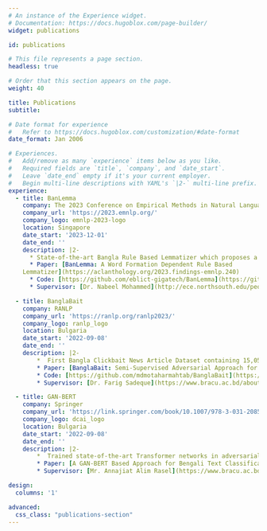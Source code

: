```yaml
---
# An instance of the Experience widget.
# Documentation: https://docs.hugoblox.com/page-builder/
widget: publications

id: publications

# This file represents a page section.
headless: true

# Order that this section appears on the page.
weight: 40

title: Publications
subtitle:

# Date format for experience
#   Refer to https://docs.hugoblox.com/customization/#date-format
date_format: Jan 2006

# Experiences.
#   Add/remove as many `experience` items below as you like.
#   Required fields are `title`, `company`, and `date_start`.
#   Leave `date_end` empty if it's your current employer.
#   Begin multi-line descriptions with YAML's `|2-` multi-line prefix.
experience:
  - title: BanLemma
    company: The 2023 Conference on Empirical Methods in Natural Language Processing (EMNLP); H-Index:176
    company_url: 'https://2023.emnlp.org/'
    company_logo: emnlp-2023-logo
    location: Singapore
    date_start: '2023-12-01'
    date_end: ''
    description: |2-
      * State-of-the-art Bangla Rule Based Lemmatizer which proposes a   novel iterative suffix stripping approach based on the part-of-speech tag of a word.Shows superior performance than all previously published Bangla lemmatization methods on existing datasets. 
      * Paper: [BanLemma: A Word Formation Dependent Rule Based
    Lemmatizer](https://aclanthology.org/2023.findings-emnlp.240)
      * Code: [https://github.com/eblict-gigatech/BanLemma](https://github.com/eblict-gigatech/BanLemma)
      * Supervisor: [Dr. Nabeel Mohammed](http://ece.northsouth.edu/people/dr-nabeel-mohammed/) , [Dr. Ruhul Amin](https://www.fordham.edu/academics/research/faculty-research/research-consortium-on-disability/affiliates/ruhul-amin/)

  - title: BanglaBait
    company: RANLP
    company_url: 'https://ranlp.org/ranlp2023/'
    company_logo: ranlp_logo
    location: Bulgaria
    date_start: '2022-09-08'
    date_end: ''
    description: |2-
        *  First Bangla Clickbait News Article Dataset containing 15,056 data instances. Investigated various semi-supervised learning methods and compared them with supervised learning methods to prove the former's superiority.
        * Paper: [BanglaBait: Semi-Supervised Adversarial Approach for Clickbait Detection on Bangla Clickbait Dataset](https://aclanthology.org/2023.ranlp-1.81/)
        * Code: [https://github.com/mdmotaharmahtab/BanglaBait](https://github.com/mdmotaharmahtab/BanglaBait)
        * Supervisor: [Dr. Farig Sadeque](https://www.bracu.ac.bd/about/people/farig-yousuf-sadeque)

  - title: GAN-BERT
    company: Springer
    company_url: 'https://link.springer.com/book/10.1007/978-3-031-20859-1#:~:text=DCAI%202022%20is%20a%20forum,artificial%20intelligence%20and%20computing%20areas'
    company_logo: dcai_logo
    location: Bulgaria
    date_start: '2022-09-08'
    date_end: ''
    description: |2-
        *  Trained state-of-the-art Transformer networks in adversarial fashion using Generative Adversarial Network (GAN) to achieve superior performance when labelled dataset size is too small.First Bangla Paper to investigate the application of GAN-BERT on Bangla text classification tasks.
        * Paper: [A GAN-BERT Based Approach for Bengali Text Classification with a Few Labeled Examples](https://link.springer.com/chapter/10.1007/978-3-031-20859-1_3)
        * Supervisor: [Mr. Annajiat Alim Rasel](https://www.bracu.ac.bd/about/people/mr-annajiat-alim-rasel)

design:
  columns: '1'

advanced:
  css_class: "publications-section"
---
```

